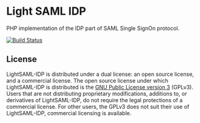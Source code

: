# Light SAML IDP

PHP implementation of the IDP part of SAML Single SignOn protocol.

[![Build Status](https://travis-ci.org/lightSAML/lightSAML-IDP.svg?branch=master)](https://travis-ci.org/lightSAML/lightSAML-IDP)

## License

LightSAML-IDP is distributed under a dual license: an open source license, and a commercial license. The open
source license under which LightSAML-IDP is distributed is the [GNU Public License version 3](LICENSE) (GPLv3).
Users that are not distributing proprietary modifications, additions to, or derivatives of LightSAML-IDP,
do not require the legal protections of a commercial license. For other users, the GPLv3 does not suit their use
of LightSAML-IDP, commercial licensing is available.

